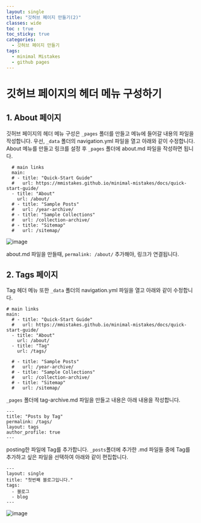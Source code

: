 ```yaml
---
layout: single
title: "깃허브 페이지 만들기(2)"
classes: wide
toc : true
toc_sticky: true
categories:
  - 깃허브 페이지 만들기
tags:
  - minimal Mistakes
  - github pages
---
```


# 깃허브 페이지의  헤더 메뉴 구성하기  
## 1. About 페이지 
깃허브 페이지의 헤더 메뉴 구성은 `_pages` 폴더를 만들고 메뉴에 들어갈 내용의 파일을 작성합니다. 우선, `_data` 폴더의 navigation.yml 파일을 열고 아래와 같이 수정합니다. About 메뉴를 만들고 링크를 설정 후 `_pages` 폴더에 about.md 파일을 작성하면 됩니다.    
  
```
  # main links
  main:
  # - title: "Quick-Start Guide"
  #   url: https://mmistakes.github.io/minimal-mistakes/docs/quick-start-guide/
  - title: "About"
    url: /about/
  # - title: "Sample Posts"
  #   url: /year-archive/
  # - title: "Sample Collections"
  #   url: /collection-archive/
  # - title: "Sitemap"
  #   url: /sitemap/
```   

![image](https://user-images.githubusercontent.com/47412229/193764827-fa333cb2-02d0-481e-9680-569fd6e3d48a.png)

about.md 파일을 만들때, `permalink: /about/` 추가해야, 링크가 연결됩니다.  

## 2. Tags 페이지  
Tag 헤더 메뉴 또한 `_data` 폴더의 navigation.yml 파일을 열고 아래와 같이 수정합니다.  

```
# main links
main:
  # - title: "Quick-Start Guide"
  #   url: https://mmistakes.github.io/minimal-mistakes/docs/quick-start-guide/
  - title: "About"
    url: /about/
  - title: "Tag"
    url: /tags/
    
  # - title: "Sample Posts"
  #   url: /year-archive/
  # - title: "Sample Collections"
  #   url: /collection-archive/
  # - title: "Sitemap"
  #   url: /sitemap/
```
`_pages` 폴더에 tag-archive.md 파일을 만들고 내용은 아래 내용을 작성합니다.  

```
---
title: "Posts by Tag"
permalink: /tags/
layout: tags
author_profile: true
---
```  

posting한 파일에 Tag를 추가합니다. `_posts`폴더에 추가한 .md 파일들 중에 Tag를 추가하고 싶은 파일을 선택하여 아래와 같이 편집합니다.

```
---
layout: single
title: "첫번째 블로그입니다."
tags:
  - 블로그
  - blog
---
```

![image](https://user-images.githubusercontent.com/47412229/193958380-398dfe6d-2f44-4ad2-9458-50e995c14ee9.png)

